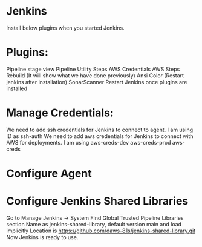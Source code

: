# Jenkins
Install below plugins when you started Jenkins.

# Plugins:

Pipeline stage view
Pipeline Utility Steps
AWS Credentials
AWS Steps
Rebuild (It will show what we have done previously)
Ansi Color (Restart jenkins after installation)
SonarScanner
Restart Jenkins once plugins are installed

# Manage Credentials:
We need to add ssh credentials for Jenkins to connect to agent. I am using ID as ssh-auth
We need to add aws credentials for Jenkins to connect with AWS for deployments. I am using
aws-creds-dev
aws-creds-prod
aws-creds
# Configure Agent
# Configure Jenkins Shared Libraries
Go to Manage Jenkins -> System
Find Global Trusted Pipeline Libraries section
Name as jenkins-shared-library, default version main and load implicitly
Location is https://github.com/daws-81s/jenkins-shared-library.git
Now Jenkins is ready to use.